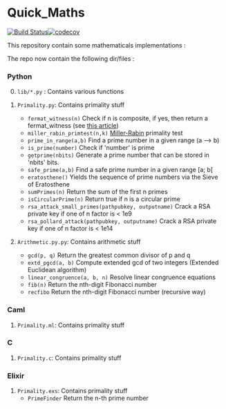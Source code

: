 # Quick_Maths

[![Build Status](https://travis-ci.com/ntaff/Quick_Maths.svg?branch=master)](https://travis-ci.com/ntaff/Quick_Maths)[![codecov](https://codecov.io/gh/ntaff/Quick_Maths/branch/master/graph/badge.svg)](https://codecov.io/gh/ntaff/Quick_Maths)

This repository contain some mathematicals implementations : 

The repo now contain the following dir/files :

### Python
0. `lib/*.py` : Contains various functions

1. `Primality.py`: Contains primality stuff
   - `fermat_witness(n)` Check if n is composite, if yes, then return a fermat_witness (see [this article](https://en.wikipedia.org/wiki/Fermat_primality_test))
   - `miller_rabin_primtest(n,k)` [Miller-Rabin](https://fr.wikipedia.org/wiki/Test_de_primalit%C3%A9_de_Miller-Rabin) primality test
   - `prime_in_range(a,b)` Find a prime number in a given range (a --> b)
   - `is_prime(number)` Check if 'number' is prime
   - `getprime(nbits)` Generate a prime number that can be stored in 'nbits' bits.
   - `safe_prime(a,b)` Find a safe prime number in a given range [a; b[
   - `eratosthene()` Yields the sequence of prime numbers via the Sieve of Eratosthene
   - `sumPrimes(n)` Return the sum of the first n primes
   - `isCircularPrime(n)` Return true if n is a circular prime
   - `rsa_attack_small_primes(pathpubkey, outputname)` Crack a RSA private key if one of n factor is < 1e9
   - `rsa_pollard_attack(pathpubkey, outputname)` Crack a RSA private key if one of n factor is < 1e14
   
2. `Arithmetic.py.py`: Contains arithmetic stuff
   - `gcd(p, q)` Return the greatest common divisor of p and q
   - `extd_pgcd(a, b)` Compute extended gcd of two integers (Extended Euclidean algorithm)
   - `linear_congruence(a, b, n)` Resolve linear congruence equations
   - `fib(n)` Return the nth-digit Fibonacci number
   - `recfibo` Return the nth-digit Fibonacci number	(recursive way)


### Caml
1. `Primality.ml`: Contains primality stuff


### C
1. `Primality.c`: Contains primality stuff
   
   
### Elixir
1. `Primality.exs`: Contains primality stuff
   - `PrimeFinder` Return the n-th prime number

